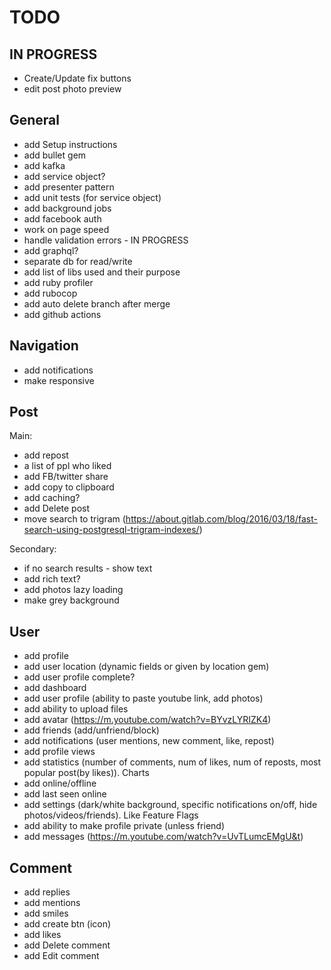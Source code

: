 # TODO

## IN PROGRESS
- Create/Update fix buttons
- edit post photo preview



## General
- add Setup instructions
- add bullet gem
- add kafka
- add service object?
- add presenter pattern
- add unit tests (for service object)
- add background jobs
- add facebook auth
- work on page speed
- handle validation errors - IN PROGRESS
- add graphql?
- separate db for read/write
- add list of libs used and their purpose
- add ruby profiler
- add rubocop
- add auto delete branch after merge
- add github actions



## Navigation
- add notifications
- make responsive



## Post
Main:
- add repost
- a list of ppl who liked
- add FB/twitter share
- add copy to clipboard
- add caching?
- add Delete post
- move search to trigram (https://about.gitlab.com/blog/2016/03/18/fast-search-using-postgresql-trigram-indexes/)

Secondary:
- if no search results - show text
- add rich text?
- add photos lazy loading
- make grey background


## User
- add profile
- add user location (dynamic fields or given by location gem)
- add user profile complete?
- add dashboard
- add user profile (ability to paste youtube link, add photos)
- add ability to upload files
- add avatar (https://m.youtube.com/watch?v=BYvzLYRIZK4)
- add friends (add/unfriend/block)
- add notifications (user mentions, new comment, like, repost)
- add profile views
- add statistics (number of comments, num of likes, num of reposts, most popular post(by likes)). Charts
- add online/offline
- add last seen online
- add settings (dark/white background, specific notifications on/off, hide photos/videos/friends). Like Feature Flags
- add ability to make profile private (unless friend)
- add messages (https://m.youtube.com/watch?v=UvTLumcEMgU&t)


## Comment
- add replies
- add mentions
- add smiles
- add create btn (icon)
- add likes
- add Delete comment
- add Edit comment
